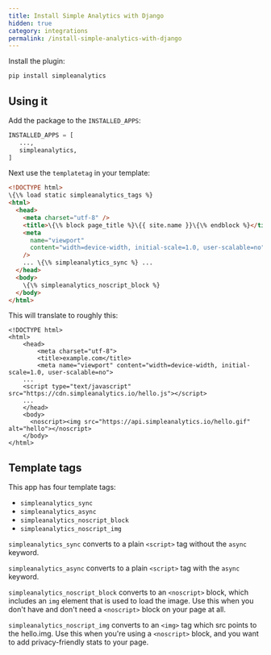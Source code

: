 ```yaml
---
title: Install Simple Analytics with Django
hidden: true
category: integrations
permalink: /install-simple-analytics-with-django
---
```


Install the plugin:

```bash
pip install simpleanalytics
```

## Using it

Add the package to the `INSTALLED_APPS`:

```python
INSTALLED_APPS = [
   ...,
   simpleanalytics,
]
```

Next use the `templatetag` in your template:

```html
<!DOCTYPE html>
\{\% load static simpleanalytics_tags %}
<html>
  <head>
    <meta charset="utf-8" />
    <title>\{\% block page_title %}\{{ site.name }}\{\% endblock %}</title>
    <meta
      name="viewport"
      content="width=device-width, initial-scale=1.0, user-scalable=no"
    />
    ... \{\% simpleanalytics_sync %} ...
  </head>
  <body>
    \{\% simpleanalytics_noscript_block %}
  </body>
</html>
```

This will translate to roughly this:

```
<!DOCTYPE html>
<html>
	<head>
		<meta charset="utf-8">
		<title>example.com</title>
		<meta name="viewport" content="width=device-width, initial-scale=1.0, user-scalable=no">
    ...
    <script type="text/javascript" src="https://cdn.simpleanalytics.io/hello.js"></script>
    ...
    </head>
    <body>
      <noscript><img src="https://api.simpleanalytics.io/hello.gif" alt="hello"></noscript>
    </body>
</html>
```

## Template tags

This app has four template tags:

- `simpleanalytics_sync`
- `simpleanalytics_async`
- `simpleanalytics_noscript_block`
- `simpleanalytics_noscript_img`

`simpleanalytics_sync` converts to a plain `<script>` tag without the `async`
keyword.

`simpleanalytics_async` converts to a plain `<script>` tag with the `async`
keyword.

`simpleanalytics_noscript_block` converts to an `<noscript>` block, which
includes an `img` element that is used to load the image. Use this when you
don't have and don't need a `<noscript>` block on your page at all.

`simpleanalytics_noscript_img` converts to an `<img>` tag which src points to
the hello.img. Use this when you're using a `<noscript>` block, and you want to
add privacy-friendly stats to your page.
